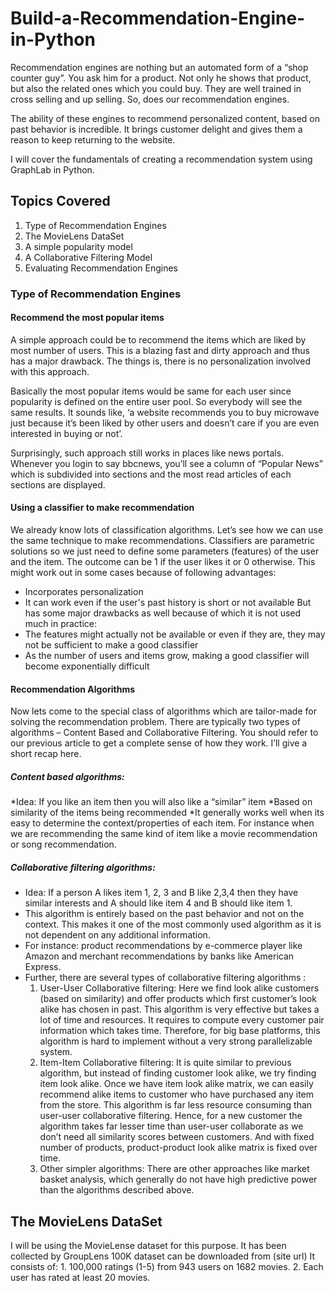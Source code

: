 # Build-a-Recommendation-Engine-in-Python

Recommendation engines are nothing but an automated form of a “shop counter guy”. You ask him for a product. Not only he shows that product, but also the related ones which you could buy. They are well trained in cross selling and up selling. So, does our recommendation engines.

The ability of these engines to recommend personalized content, based on past behavior is incredible. It brings customer delight and gives them a reason to keep returning to the website.

 I will cover the fundamentals of creating a recommendation system using GraphLab in Python.
 
## Topics Covered
  1. Type of Recommendation Engines
  2. The MovieLens DataSet
  3. A simple popularity model
  4. A Collaborative Filtering Model
  5. Evaluating Recommendation Engines
  
### Type of Recommendation Engines
#### Recommend the most popular items
A simple approach could be to recommend the items which are liked by most number of users. This is a blazing fast and dirty approach and thus has a major drawback. The things is, there is no personalization involved with this approach.

Basically the most popular items would be same for each user since popularity is defined on the entire user pool. So everybody will see the same results. It sounds like, ‘a website recommends you to buy microwave just because it’s been liked by other users and doesn’t care if you are even interested in buying or not’.

Surprisingly, such approach still works in places like news portals. Whenever you login to say bbcnews, you’ll see a column of “Popular News” which is subdivided into sections and the most read articles of each sections are displayed.

#### Using a classifier to make recommendation
We already know lots of classification algorithms. Let’s see how we can use the same technique to make recommendations. Classifiers are parametric solutions so we just need to define some parameters (features) of the user and the item. The outcome can be 1 if the user likes it or 0 otherwise. This might work out in some cases because of following advantages:
  * Incorporates personalization
  * It can work even if the user's past history is short or not available
But has some major drawbacks as well because of which it is not used much in practice:
  * The features might actually not be available or even if they are, they may not be sufficient to make a good classifier
  * As the number of users and items grow, making a good classifier will become exponentially difficult
  
#### Recommendation Algorithms
Now lets come to the special class of algorithms which are tailor-made for solving the recommendation problem. There are typically two types of algorithms – Content Based and Collaborative Filtering. You should refer to our previous article to get a complete sense of how they work. I’ll give a short recap here.
  ##### Content based algorithms:
  *Idea: If you like an item then you will also like a “similar” item
  *Based on similarity of the items being recommended
  *It generally works well when its easy to determine the context/properties of each item. For instance when we are recommending the same kind of item like a movie recommendation or song recommendation.
  ##### Collaborative filtering algorithms:
  * Idea: If a person A likes item 1, 2, 3 and B like 2,3,4 then they have similar interests and A should like item 4 and B should like item 1.
  * This algorithm is entirely based on the past behavior and not on the context. This makes it one of the most commonly used algorithm as it is not dependent on any additional information.
  * For instance: product recommendations by e-commerce player like Amazon and merchant recommendations by banks like American Express.
  * Further, there are several types of collaborative filtering algorithms : 
      1. User-User Collaborative filtering: Here we find look alike customers (based on similarity) and offer products which first customer’s look alike has chosen in past. This algorithm is very effective but takes a lot of time and resources. It requires to compute every customer pair information which takes time. Therefore, for big base platforms, this algorithm is hard to implement without a very strong parallelizable system.
      2. Item-Item Collaborative filtering: It is quite similar to previous algorithm, but instead of finding customer look alike, we try finding item look alike. Once we have item look alike matrix, we can easily recommend alike items to customer who have purchased any item from the store. This algorithm is far less resource consuming than user-user collaborative filtering. Hence, for a new customer the algorithm takes far lesser time than user-user collaborate as we don’t need all similarity scores between customers. And with fixed number of products, product-product look alike matrix is fixed over time.
      3. Other simpler algorithms: There are other approaches like market basket analysis, which generally do not have high predictive power than the algorithms described above.
  
 ## The MovieLens DataSet
 I will be using the MovieLense dataset for this purpose. It has been collected by GroupLens 100K dataset can be downloaded from 
 (site url) 
 It consists of:
    1. 100,000 ratings (1-5) from 943 users on 1682 movies.
    2. Each user has rated at least 20 movies.
